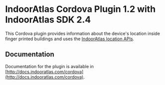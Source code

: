 # IndoorAtlas Cordova Plugin 1.2 with IndoorAtlas SDK 2.4

This Cordova plugin provides information about the device's location inside finger printed buildings and uses the [IndoorAtlas location APIs](http://docs.indooratlas.com/cordova/api-documentation).

## Documentation
Documentation for the plugin is available in [http://docs.indooratlas.com/cordova](http://docs.indooratlas.com/cordova).
